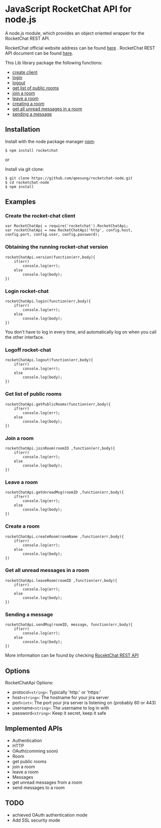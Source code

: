 # JavaScript RocketChat API for node.js

A node.js module, which provides an object oriented wrapper for the RocketChat REST API.

RocketChat official website address can be found [here](https://rocket.chat/)  .
RocketChat REST API document can be found [here](https://rocket.chat/docs/master/developer-guides/rest-api/).

This Lib library package the following functions:
 - [create client](#create-client)
 -  [login](#login)
 - [logout](#logout)
 - [get list of public rooms](#public-rooms)
 - [join a room](#join)
 - [leave a room](#leave)
 - [creating a room](#createRoom)
 - [get all unread messages in a room](#unread-messages)
 - [sending a message](#send-messages)

## Installation

Install with the node package manager [npm](http://npmjs.org/):

```
$ npm install rocketchat
```

or

Install via git clone:
```
$ git clone https://github.com/qeesung/rocketchat-node.git
$ cd rocketchat-node
$ npm install
```

## Examples

### <a id="create-client"></a>Create the rocket-chat client

```
var RocketChatApi = require('rocketchat').RocketChatApi;
var rocketChatApi = new RocketChatApi('http', config.host, config.port, config.user, config.password);
```

### Obtaining the running rocket-chat version

```
rocketChatApi.version(function(err,body){
	if(err)
		console.log(err);
	else
		console.log(body);
})
```

### <a id="login"></a>Login rocket-chat

```
rocketChatApi.login(function(err,body){
	if(err)
		console.log(err);
	else
		console.log(body);
})
```

You don't have to log in every time, and automatically log on when you call the other interface.

### <a id="logout"></a>Logoff rocket-chat

```
rocketChatApi.logout(function(err,body){
	if(err)
		console.log(err);
	else
		console.log(body);
})
```

### <a id="public-rooms"></a>Get list of public rooms

```
rocketChatApi.getPublicRooms(function(err,body){
	if(err)
		console.log(err);
	else
		console.log(body);
})
```

### <a id="join"></a>Join a room

```
rocketChatApi.joinRoom(roomID ,function(err,body){
	if(err)
		console.log(err);
	else
		console.log(body);
})
```

### <a id="leave"></a>Leave a room

```
rocketChatApi.getUnreadMsg(roomID ,function(err,body){
	if(err)
		console.log(err);
	else
		console.log(body);
})
```


### <a id="createRoom"></a>Create a room

```
rocketChatApi.createRoom(roomName ,function(err,body){
	if(err)
		console.log(err);
	else
		console.log(body);
})
```

### <a id="unread-messages"></a>Get all unread messages in a room

```
rocketChatApi.leaveRoom(roomID ,function(err,body){
	if(err)
		console.log(err);
	else
		console.log(body);
})
```


### <a id="send-messages"></a>Sending a message

```
rocketChatApi.sendMsg(roomID, message, function(err,body){
	if(err)
		console.log(err);
	else
		console.log(body);
})
```

More information can be found by checking [RocektChat REST API](https://rocket.chat/docs/master/developer-guides/rest-api/)


## Options

RocketChatApi Options:

- protocol`<string>`: Typically 'http:' or 'https:'
- host`<string>`: The hostname for your jira server
- port`<int>`: The port your jira server is listening on (probably 80 or 443)
- username`<string>`: The username to log in with
- password`<string>`: Keep it secret, keep it safe

## Implemented APIs

- Authentication
 - HTTP
 - OAuth(comming soon)
- Room
 - get public rooms
 - join a room
 - leave a room
- Messages
 - get unread messages from a room
 - send messages to a room


## TODO

-  achieved  OAuth authentication mode
-  Add SSL security mode

